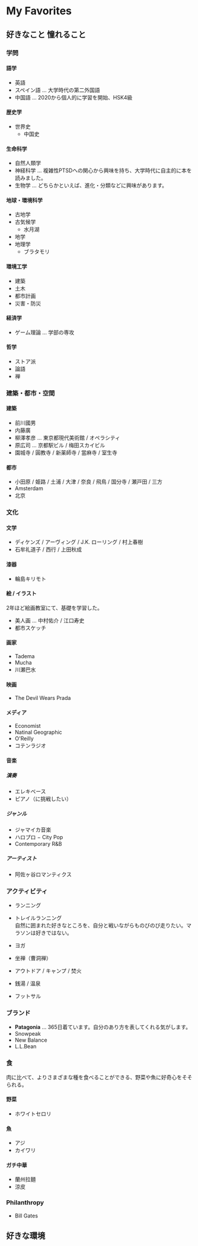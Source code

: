 # My Favorites

## 好きなこと 憧れること

### 学問
#### 語学
 - 英語
 - スペイン語 ... 大学時代の第二外国語
 - 中国語 ... 2020から個人的に学習を開始、HSK4級

#### 歴史学
 - 世界史
   - 中国史

#### 生命科学
 - 自然人類学
 - 神経科学 ... 複雑性PTSDへの関心から興味を持ち、大学時代に自主的に本を読みました。  
 - 生物学 ... どちらかといえば、進化・分類などに興味があります。  
 
#### 地球・環境科学
 - 古地学
 - 古気候学
   - 水月湖
 - 地学
 - 地理学
   - ブラタモリ

#### 環境工学
 - 建築
 - 土木
 - 都市計画
 - 災害・防災

#### 経済学
 - ゲーム理論 ... 学部の専攻

#### 哲学
 - ストア派
 - 論語
 - 禅

### 建築・都市・空間
#### 建築
 - 前川國男
 - 内藤廣
 - 柳澤孝彦 ... 東京都現代美術館 / オペラシティ
 - 原広司 ... 京都駅ビル / 梅田スカイビル
 - 園城寺 / 圓教寺 / 新薬師寺 / 當麻寺 / 室生寺

#### 都市
 - 小田原 / 姫路 / 土浦 / 大津 / 奈良 / 飛鳥 / 国分寺 / 瀬戸田 / 三方
 - Amsterdam
 - 北京

### 文化
#### 文学
 - ディケンズ / アーヴィング / J.K. ローリング / 村上春樹
 - 石牟礼道子 / 西行 / 上田秋成
 
#### 漆器
 - 輪島キリモト

#### 絵 / イラスト
2年ほど絵画教室にて、基礎を学習した。
   - 美人画 ... 中村佑介 / 江口寿史
   - 都市スケッチ

#### 画家
 - Tadema
 - Mucha
 - 川瀬巴水

#### 映画
 - The Devil Wears Prada

#### メディア
 - Economist
 - Natinal Geographic
 - O'Reilly
 - コテンラジオ

#### 音楽

##### 演奏
 - エレキベース
 - ピアノ（に挑戦したい）

##### ジャンル
 - ジャマイカ音楽
 - ハロプロ
 − City Pop
 - Contemporary R&B

##### アーティスト
 - 阿佐ヶ谷ロマンティクス

### アクティビティ
 - ランニング
 - トレイルランニング  
自然に囲まれた好きなところを、自分と戦いながらものびのび走りたい。マラソンは好きではない。  

 - ヨガ
 - 坐禅（曹洞禅）
 - アウトドア / キャンプ / 焚火
 - 銭湯 / 温泉
 - フットサル

### ブランド
 - **Patagonia** ... 365日着ています。自分のあり方を表してくれる気がします。
 - Snowpeak
 - New Balance
 - L.L.Bean

### 食
肉に比べて、よりさまざまな種を食べることができる、野菜や魚に好奇心をそそられる。  
#### 野菜
 - ホワイトセロリ

#### 魚
 - アジ
 - カイワリ

#### ガチ中華
 - 蘭州拉麺
 - 涼皮

### Philanthropy
 - Bill Gates

## 好きな環境

